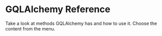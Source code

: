 # GQLAlchemy Reference

Take a look at methods GQLAlchemy has and how to use it. Choose the content from the menu.